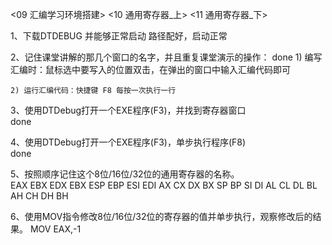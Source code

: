 <09 汇编学习环境搭建>
<10 通用寄存器_上>
<11 通用寄存器_下>

1、下载DTDEBUG 并能够正常启动
路径配好，启动正常

2、记住课堂讲解的那几个窗口的名字，并且重复课堂演示的操作：
done
    1) 编写汇编时：鼠标选中要写入的位置双击，在弹出的窗口中输入汇编代码即可
    
    2) 运行汇编代码：快捷键 F8 每按一次执行一行

3、使用DTDebug打开一个EXE程序(F3)，并找到寄存器窗口                                                
done
                                            
4、使用DTDebug打开一个EXE程序(F3)，单步执行程序(F8)                                                
done
                                                
5、按照顺序记住这个8位/16位/32位的通用寄存器的名称。                                                
EAX EBX EDX EBX ESP EBP ESI EDI AX CX DX BX SP BP SI DI AL CL DL BL AH CH DH BH   
           
6、使用MOV指令修改8位/16位/32位的寄存器的值并单步执行，观察修改后的结果。
MOV EAX,-1
       
